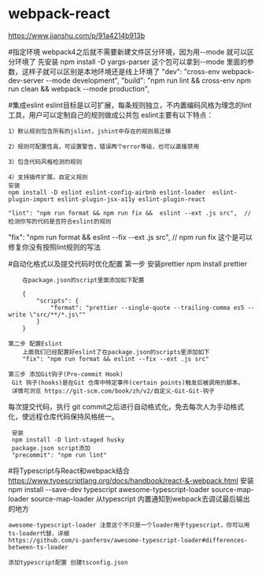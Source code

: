 # webpack-react
https://www.jianshu.com/p/91a4214b913b

#指定环境
 webpack4之后就不需要新建文件区分环境，因为用--mode 就可以区分环境了
 先安装
  npm install -D yargs-parser 
 这个包可以拿到--mode 里面的参数，这样子就可以区别是本地环境还是线上环境了
	"dev": "cross-env webpack-dev-server --mode development",
	"build": "npm run lint && cross-env npm run clean && webpack --mode production",

#集成eslint
	eslint目标是以可扩展，每条规则独立，不内置编码风格为理念的lint工具，用户可以定制自己的规则做成公共包
	eslint主要有以下特点：

	1）默认规则包含所有的jslint，jshint中存在的规则易迁移

	2）规则可配置性高，可设置警告，错误两个error等级，也可以直接禁用

	3）包含代码风格检测的规则

	4）支持插件扩展，自定义规则
	安装
	npm install -D eslint eslint-config-airbnb eslint-loader  eslint-plugin-import eslint-plugin-jsx-a11y eslint-plugin-react

	"lint": "npm run format && npm run fix &&  eslint --ext .js src",  //  检测你写的代码是否符合eslint的规则
  "fix": "npm run format && eslint --fix --ext .js src",  //  npm run fix 这个是可以修复你没有按照lint规则的写法

#自动化格式以及提交代码时优化配置
	第一步
		安装prettier
		npm install prettier

		在package.json的script里面添加如下配置

		{
			"scripts": {
				"format": "prettier --single-quote --trailing-comma es5 --write \"src/**/*.js\""
			}
		}

	第二步 配置Eslint
		上面我们已经配置好eslint了在package.json的scripts里添加如下
		"fix": "npm run format && eslint --fix --ext .js src"
	
	第三步 添加Git钩子(Pre-commit Hook)
	 Git 钩子(hooks)是在Git 仓库中特定事件(certain points)触发后被调用的脚本。
	 详情可浏览 https://git-scm.com/book/zh/v2/自定义-Git-Git-钩子
   每次提交代码，执行 git commit之后进行自动格式化，免去每次人为手动格式化，使远程仓库代码保持风格统一。
	 
	 安装
	 npm install -D lint-staged husky 
	 package.json script添加
	 "precommit": "npm run lint"

#将Typescript与React和webpack结合
  https://www.typescriptlang.org/docs/handbook/react-&-webpack.html
	安装 npm install --save-dev typescript awesome-typescript-loader source-map-loader
	source-map-loader 从typescript 内置通知到webpack去调试最后输出的地方

	awesome-typescript-loader 注意这个不只是一个loader用于typescript，你可以用ts-loader代替，详细
	https://github.com/s-panferov/awesome-typescript-loader#differences-between-ts-loader

	添加typescript配置 创建tsconfig.json